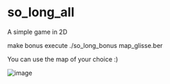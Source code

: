 # so_long_all

A simple game in 2D

make bonus
execute ./so_long_bonus map_glisse.ber

You can use the map of your choice :)

![image](https://user-images.githubusercontent.com/98972278/181920766-618c93d0-bcb1-41f3-8801-7873ec252d1f.png)
